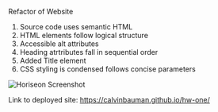 Refactor of Website
1. Source code uses semantic HTML
2. HTML elements follow logical structure
3. Accessible alt attributes
4. Heading atrtributes fall in sequential order
5. Added Title element
6. CSS styling is condensed follows concise parameters

![Horiseon Screenshot](https://user-images.githubusercontent.com/108315965/178404299-166a8e4f-90fe-47f7-9ca0-1f93262a1f38.png)

Link to deployed site: https://calvinbauman.github.io/hw-one/ 